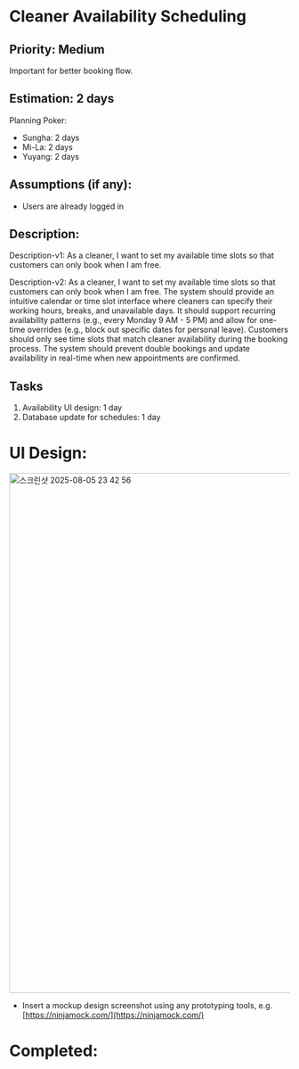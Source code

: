 # Cleaner Availability Scheduling

## Priority: Medium
Important for better booking flow.

## Estimation: 2 days
Planning Poker: 
* Sungha: 2 days
* Mi-La: 2 days
* Yuyang: 2 days

## Assumptions (if any):
- Users are already logged in

## Description: 
Description-v1: As a cleaner, I want to set my available time slots so that customers can only book when I am free.

Description-v2: As a cleaner, I want to set my available time slots so that customers can only book when I am free. The system should provide an intuitive calendar or time slot interface where cleaners can specify their working hours, breaks, and unavailable days. It should support recurring availability patterns (e.g., every Monday 9 AM - 5 PM) and allow for one-time overrides (e.g., block out specific dates for personal leave). Customers should only see time slots that match cleaner availability during the booking process. The system should prevent double bookings and update availability in real-time when new appointments are confirmed. 

## Tasks

1. Availability UI design: 1 day
2. Database update for schedules: 1 day

# UI Design:
<img width="1546" height="932" alt="스크린샷 2025-08-05 23 42 56" src="https://github.com/user-attachments/assets/8cd9183d-ba3d-4ef8-be7d-be1d2a377483" />

* Insert a mockup design screenshot using any prototyping tools, e.g. [https://ninjamock.com/](https://ninjamock.com/)

# Completed:
